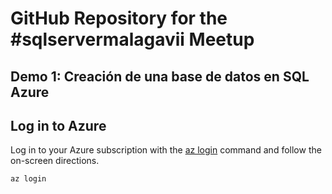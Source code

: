 # GitHub Repository for the #sqlservermalagavii Meetup

## Demo 1: Creación de una base de datos en SQL Azure

## Log in to Azure

Log in to your Azure subscription with the [az login](/cli/azure/#login) command and follow the on-screen directions.

```azurecli
az login
```